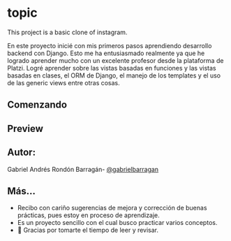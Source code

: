 # topic
This project is a basic clone of instagram.

En este proyecto inicié con mis primeros pasos aprendiendo desarrollo backend con Django. Esto me ha entusiasmado realmente ya que he logrado aprender mucho con un excelente profesor desde la plataforma de Platzi. Logré aprender sobre las vistas basadas en funciones y las vistas basadas en clases, el ORM de Django, el manejo de los templates y el uso de las generic views entre otras cosas.

## Comenzando



## Preview


## Autor:

Gabriel Andrés Rondón Barragán- [@gabrielbarragan](https://github.com/gabrielbarragan)

## Más...

- Recibo con cariño sugerencias de mejora y corrección de buenas prácticas, pues estoy en proceso de aprendizaje.
- Es un proyecto sencillo con el cual busco practicar varios conceptos.
- 💚 Gracias por tomarte el tiempo de leer y revisar.
